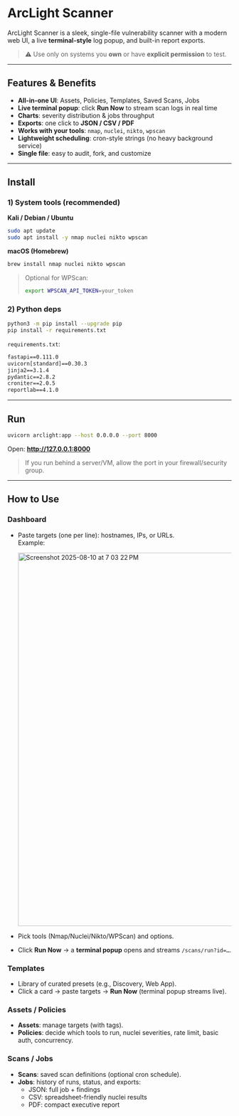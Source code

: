 # ArcLight Scanner

ArcLight Scanner is a sleek, single-file vulnerability scanner with a modern web UI, a live **terminal-style** log popup, and built-in report exports.

> ⚠️ Use only on systems you **own** or have **explicit permission** to test.

---

## Features & Benefits

- **All-in-one UI**: Assets, Policies, Templates, Saved Scans, Jobs  
- **Live terminal popup**: click **Run Now** to stream scan logs in real time  
- **Charts**: severity distribution & jobs throughput  
- **Exports**: one click to **JSON / CSV / PDF**  
- **Works with your tools**: `nmap`, `nuclei`, `nikto`, `wpscan`  
- **Lightweight scheduling**: cron-style strings (no heavy background service)  
- **Single file**: easy to audit, fork, and customize

---

## Install

### 1) System tools (recommended)

**Kali / Debian / Ubuntu**
```bash
sudo apt update
sudo apt install -y nmap nuclei nikto wpscan
```

**macOS (Homebrew)**
```bash
brew install nmap nuclei nikto wpscan
```

> Optional for WPScan:
> ```bash
> export WPSCAN_API_TOKEN=your_token
> ```

### 2) Python deps

```bash
python3 -m pip install --upgrade pip
pip install -r requirements.txt
```

`requirements.txt`:
```txt
fastapi==0.111.0
uvicorn[standard]==0.30.3
jinja2==3.1.4
pydantic==2.8.2
croniter==2.0.5
reportlab==4.1.0
```

---

## Run

```bash
uvicorn arclight:app --host 0.0.0.0 --port 8000
```

Open: **http://127.0.0.1:8000**

> If you run behind a server/VM, allow the port in your firewall/security group.

---

## How to Use

### Dashboard
- Paste targets (one per line): hostnames, IPs, or URLs.  
  Example:
  
  <img width="1286" height="840" alt="Screenshot 2025-08-10 at 7 03 22 PM" src="https://github.com/user-attachments/assets/69f42782-552c-4032-9800-268670e09513" />

- Pick tools (Nmap/Nuclei/Nikto/WPScan) and options.
- Click **Run Now** → a **terminal popup** opens and streams `/scans/run?id=…`.

### Templates
- Library of curated presets (e.g., Discovery, Web App).
- Click a card → paste targets → **Run Now** (terminal popup streams live).

### Assets / Policies
- **Assets**: manage targets (with tags).
- **Policies**: decide which tools to run, nuclei severities, rate limit, basic auth, concurrency.

### Scans / Jobs
- **Scans**: saved scan definitions (optional cron schedule).
- **Jobs**: history of runs, status, and exports:
  - JSON: full job + findings
  - CSV: spreadsheet-friendly nuclei results
  - PDF: compact executive report
